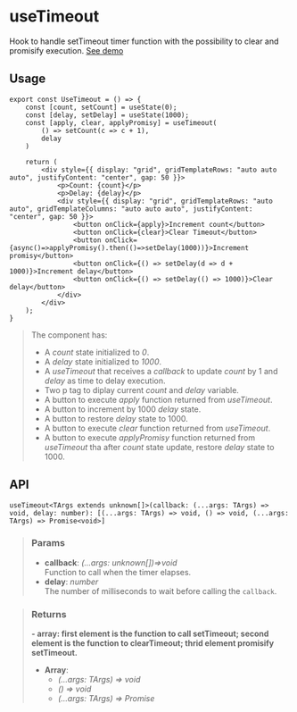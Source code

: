 # useTimeout
Hook to handle setTimeout timer function with the possibility to clear and promisify execution. [See demo](https://ndriadev.github.io/react-tools/#/hooks/api-dom/useTimeout)

## Usage

```tsx
export const UseTimeout = () => {
	const [count, setCount] = useState(0);
	const [delay, setDelay] = useState(1000);
	const [apply, clear, applyPromisy] = useTimeout(
		() => setCount(c => c + 1),
		delay
	)

	return (
		<div style={{ display: "grid", gridTemplateRows: "auto auto auto", justifyContent: "center", gap: 50 }}>
			<p>Count: {count}</p>
			<p>Delay: {delay}</p>
			<div style={{ display: "grid", gridTemplateRows: "auto auto", gridTemplateColumns: "auto auto auto", justifyContent: "center", gap: 50 }}>
				<button onClick={apply}>Increment count</button>
				<button onClick={clear}>Clear Timeout</button>
				<button onClick={async()=>applyPromisy().then(()=>setDelay(1000))}>Increment promisy</button>
				<button onClick={() => setDelay(d => d + 1000)}>Increment delay</button>
				<button onClick={() => setDelay(() => 1000)}>Clear delay</button>
			</div>
		</div>
	);
}
```

> The component has:
> - A _count_ state initialized to _0_.
> - A _delay_ state initialized to _1000_.
> - A _useTimeout_ that receives a _callback_ to update _count_ by 1 and _delay_ as time to delay execution.
> - Two p tag to diplay current _count_ and _delay_ variable.
> - A button to execute _apply_ function returned from _useTimeout_.
> - A button to increment by 1000 _delay_ state.
> - A button to restore _delay_ state to 1000.
> - A button to execute _clear_ function returned from _useTimeout_.
> - A button to execute _applyPromisy_ function returned from _useTimeout_ tha after _count_ state update, restore _delay_ state to 1000.


## API

```tsx
useTimeout<TArgs extends unknown[]>(callback: (...args: TArgs) => void, delay: number): [(...args: TArgs) => void, () => void, (...args: TArgs) => Promise<void>]
```

> ### Params
>
> - __callback__: _(...args: unknown[])=>void_  
Function to call when the timer elapses.
> - __delay__: _number_  
The number of milliseconds to wait before calling the `callback`.
>


> ### Returns
>
> __- array: first element is the function to call setTimeout; second element is the function to clearTimeout; thrid element promisify setTimeout.__
> - __Array__:  
>     - _(...args: TArgs) => void_  
>     - _() => void_  
>     - _(...args: TArgs) => Promise<void>_  
>